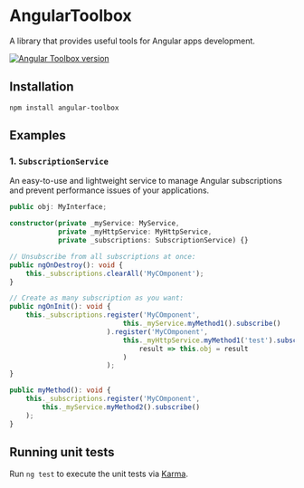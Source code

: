 # AngularToolbox

A library that provides useful tools for Angular apps development.

[![Angular Toolbox version](https://img.shields.io/badge/Angular%20Toolbox-beta-%231E90FF.svg)]()

## Installation

```
npm install angular-toolbox
```

## Examples

### 1. `SubscriptionService`

An easy-to-use and lightweight service to manage Angular subscriptions and prevent performance issues of your applications.

```typescript
public obj: MyInterface;

constructor(private _myService: MyService,
            private _myHttpService: MyHttpService,
            private _subscriptions: SubscriptionService) {}

// Unsubscribe from all subscriptions at once:
public ngOnDestroy(): void {
    this._subscriptions.clearAll('MyCOmponent');
}

// Create as many subscription as you want:
public ngOnInit(): void {
    this._subscriptions.register('MyCOmponent', 
                            this._myService.myMethod1().subscribe()
                        ).register('MyCOmponent', 
                            this._myHttpService.myMethod1('test').subscribe(
                                result => this.obj = result
                            )
                        );
}

public myMethod(): void {
    this._subscriptions.register('MyCOmponent', 
        this._myService.myMethod2().subscribe()
    );
}
```

## Running unit tests

Run `ng test` to execute the unit tests via [Karma](https://karma-runner.github.io).
